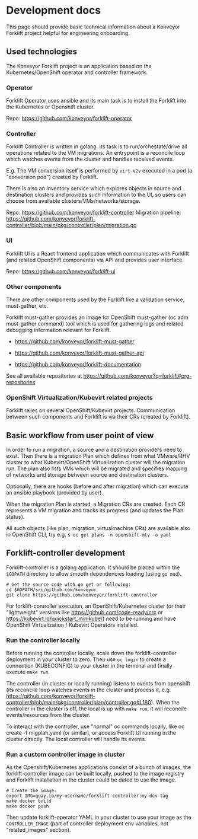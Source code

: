 # Development docs

This page should provide basic technical information about a Konveyor Forklift project helpful for engineering onboarding.

## Used technologies

The Konveyor Forklift project is an application based on the Kubernetes/OpenShift operator and controller framework.

### Operator
Forklift Operator uses ansible and its main task is to install the Forklift into the Kubernetes or Openshift cluster.

Repo: https://github.com/konveyor/forklift-operator

### Controller
Forklift Controller is written in golang. Its task is to run/orchestate/drive all operations related to the VM migrations. An entrypoint is a reconcile loop which watches events from the cluster and handles received events.

E.g. The VM conversion itself is performed by ```virt-v2v``` executed in a pod (a "conversion pod") created by Forklift.

There is also an Inventory service which explores objects in source and destination clusters and provides such information to the UI, so users can choose from available clusters/VMs/networks/storage.

Repo: https://github.com/konveyor/forklift-controller
Migration pipeline: https://github.com/konveyor/forklift-controller/blob/main/pkg/controller/plan/migration.go

### UI
Forklift UI is a React frontend application which communicates with Forklift (and related OpenShift components) via API and provides user interface.

Repo: https://github.com/konveyor/forklift-ui

### Other components
There are other components used by the Forklift like a validation service, must-gather, etc.

Forklift must-gather provides an image for OpenShift must-gather (oc adm must-gather command) tool which is used for gathering logs and related debugging information relevant for Forklift.

- https://github.com/konveyor/forklift-must-gather
- https://github.com/konveyor/forklift-must-gather-api

- https://github.com/konveyor/forklift-documentation

See all available repositories at https://github.com/konveyor?q=forklift#org-repositories

### OpenShift Virtualization/Kubevirt related projects

Forklift relies on several OpenShift/Kubevirt projects. Communication between such components and Forklift is via their CRs (created by Forklift).

## Basic workflow from user point of view

In order to run a migration, a source and a destination providers need to exist. Then there is a migration Plan which defines from what VMware/RHV cluster to what Kubevirt/OpenShift Virtualization cluster will the migration run. The plan also lists VMs which will be migrated and specifies mapping of networks and storage between source and destination clusters.

Optionally, there are hooks (before and after migration) which can execute an ansible playbook (provided by user).

When the migration Plan is started, a Migration CRs are created. Each CR represents a VM migration and tracks its progress (and updates the Plan status).

All such objects (like plan, migration, virtualmachine CRs) are available also in OpenShift CLI, try e.g. ```$ oc get plans -n openshift-mtv -o yaml```

## Forklift-controller development

Forklift-controller is a golang application. It should be placed within the ```$GOPATH``` directory to allow smooth dependencies loading (using ```go mod```).

```
# Get the source code with go get or following:
cd $GOPATH/src/github.com/konveyor
git clone https://github.com/konveyor/forklift-controller
```

For forklift-controller execution, an OpenShift/Kubernetes cluster (or their "lightweight" versions like https://github.com/code-ready/crc or https://kubevirt.io/quickstart_minikube/) need to be running and have OpenShift Virtualization / Kubevirt Operators installed.

### Run the controller locally

Before running the controller locally, scale down the forklift-controller deployment in your cluster to zero. Then use ```oc login``` to create a connection (KUBECONFIG) to your cluster in the terminal and finally execute ```make run```.

The controller (in cluster or locally running) listens to events from openshift (its reconcile loop watches events in the cluster and process it, e.g. https://github.com/konveyor/forklift-controller/blob/main/pkg/controller/plan/controller.go#L180). When the controller in the cluster is off, the local is up with ```make run```, it will reconcile events/resources from the cluster.

To interact with the controller, use "normal" oc commands locally, like oc create -f migplan.yaml (or similar), or access Forklift UI running in the cluster directly. The local controller will handle its events.

### Run a custom controller image in cluster

As the Openshift/Kubernetes applications consist of a bunch of images, the forklift-controller image can be built locally, pushed to the image registry and Forklift installation in the cluster could be dated to use the image.

```
# Create the image:
export IMG=quay.io/my-username/forklift-controller:my-dev-tag
make docker build
make docker push
```

Then update forklift-operator YAML in your cluster to use your image as the ```CONTROLLER_IMAGE``` (part of controller deployment env variables, not "related_images" section).
